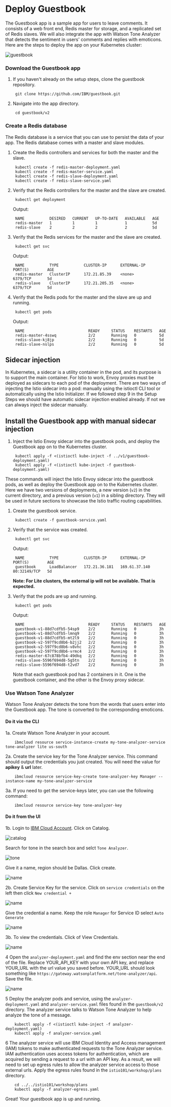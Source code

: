 # Deploy Guestbook

The Guestbook app is a sample app for users to leave comments. It consists of a web front end, Redis master for storage, and a replicated set of Redis slaves. We will also integrate the app with Watson Tone Analyzer that detects the sentiment in users' comments and replies with emoticons. Here are the steps to deploy the app on your Kubernetes cluster:

![guestbook](../.gitbook/assets/guesbook.jpg)

### Download the Guestbook app

1. If you haven't already on the setup steps, clone the guestbook repository.

   ```text
    git clone https://github.com/IBM/guestbook.git
   ```

2. Navigate into the app directory.

   ```text
    cd guestbook/v2
   ```

### Create a Redis database

The Redis database is a service that you can use to persist the data of your app. The Redis database comes with a master and slave modules.

1. Create the Redis controllers and services for both the master and the slave.

   ```text
    kubectl create -f redis-master-deployment.yaml
    kubectl create -f redis-master-service.yaml
    kubectl create -f redis-slave-deployment.yaml
    kubectl create -f redis-slave-service.yaml
   ```

2. Verify that the Redis controllers for the master and the slave are created.

   ```text
    kubectl get deployment
   ```

   Output:

   ```text
    NAME           DESIRED   CURRENT   UP-TO-DATE   AVAILABLE   AGE
    redis-master   1         1         1            1           5d
    redis-slave    2         2         2            2           5d
   ```

3. Verify that the Redis services for the master and the slave are created.

   ```text
    kubectl get svc
   ```

   Output:

   ```text
    NAME           TYPE           CLUSTER-IP      EXTERNAL-IP     PORT(S)        AGE
    redis-master   ClusterIP      172.21.85.39    <none>          6379/TCP       5d
    redis-slave    ClusterIP      172.21.205.35   <none>          6379/TCP       5d
   ```

4. Verify that the Redis pods for the master and the slave are up and running.

   ```text
    kubectl get pods
   ```

   Output:

   ```text
    NAME                            READY     STATUS    RESTARTS   AGE
    redis-master-4sswq              2/2       Running   0          5d
    redis-slave-kj8jp               2/2       Running   0          5d
    redis-slave-nslps               2/2       Running   0          5d
   ```

## Sidecar injection

In Kubernetes, a sidecar is a utility container in the pod, and its purpose is to support the main container. For Istio to work, Envoy proxies must be deployed as sidecars to each pod of the deployment. There are two ways of injecting the Istio sidecar into a pod: manually using the istioctl CLI tool or automatically using the Istio Initializer. If we followed step 9 in the Setup Steps we should have automatic sidecar injection enabled already. If not we can always inject the sidecar manually.

## Install the Guestbook app with manual sidecar injection

1. Inject the Istio Envoy sidecar into the guestbook pods, and deploy the Guestbook app on to the Kubernetes cluster.

   ```text
    kubectl apply -f <(istioctl kube-inject -f ../v1/guestbook-deployment.yaml)
    kubectl apply -f <(istioctl kube-inject -f guestbook-deployment.yaml)
   ```

These commands will inject the Istio Envoy sidecar into the guestbook pods, as well as deploy the Guestbook app on to the Kubernetes cluster. Here we have two versions of deployments, a new version \(`v2`\) in the current directory, and a previous version \(`v1`\) in a sibling directory. They will be used in future sections to showcase the Istio traffic routing capabilities.

1. Create the guestbook service.

   ```text
    kubectl create -f guestbook-service.yaml
   ```

2. Verify that the service was created.

   ```text
    kubectl get svc
   ```

   Output:

   ```text
    NAME           TYPE           CLUSTER-IP      EXTERNAL-IP     PORT(S)        AGE
    guestbook      LoadBalancer   172.21.36.181   169.61.37.140   80:32149/TCP   5d
   ```

   **Note: For Lite clusters, the external ip will not be available. That is expected.**

3. Verify that the pods are up and running.

   ```text
    kubectl get pods
   ```

   Output:

   ```text
    NAME                            READY     STATUS    RESTARTS   AGE
    guestbook-v1-88d7cdfb5-54sp9    2/2       Running   0          3h
    guestbook-v1-88d7cdfb5-lmnq9    2/2       Running   0          3h
    guestbook-v1-88d7cdfb5-mt2l9    2/2       Running   0          3h
    guestbook-v2-597f9cd8b6-b2jj2   2/2       Running   0          3h
    guestbook-v2-597f9cd8b6-v8vhc   2/2       Running   0          3h
    guestbook-v2-597f9cd8b6-vrmc4   2/2       Running   0          3h
    redis-master-67c878bfb4-49dkq   2/2       Running   0          3h
    redis-slave-5596f694d8-5g5tn    2/2       Running   0          3h
    redis-slave-5596f694d8-t2vd7    2/2       Running   0          3h
   ```

   Note that each guestbook pod has 2 containers in it. One is the guestbook container, and the other is the Envoy proxy sidecar.

### Use Watson Tone Analyzer

Watson Tone Analyzer detects the tone from the words that users enter into the Guestbook app. The tone is converted to the corresponding emoticons.

#### Do it via the CLI

1a. Create Watson Tone Analyzer in your account.

```text
    ibmcloud resource service-instance-create my-tone-analyzer-service tone-analyzer lite us-south
```

2a. Create the service key for the Tone Analyzer service. This command should output the credentials you just created. You will need the value for **apikey** & **url** later.

```text
    ibmcloud resource service-key-create tone-analyzer-key Manager --instance-name my-tone-analyzer-service
```

3a. If you need to get the service-keys later, you can use the following command:

```text
    ibmcloud resource service-key tone-analyzer-key
```

#### Do it from the UI

1b. Login to [IBM Cloud Account](https://github.com/moficodes/istio101/tree/287839800ef9645b7134078650fe3644c04d1128/gitbook/overview/cloud.ibm.com). Click on Catalog.

![catalog](../.gitbook/assets/catalog.png)

Search for tone in the search box and selct `Tone Analyzer`.

![tone](../.gitbook/assets/tone.png)

Give it a name, region should be Dallas. Click create.

![name](../.gitbook/assets/name.png)

2b. Create Service Key for the service. Click on `service credentials` on the left then click `New credential +`

![name](../.gitbook/assets/service.png)

Give the credential a name. Keep the role `Manager` for Service ID select `Auto Generate`

![name](../.gitbook/assets/creds.png)

3b. To view the credentials. Click of View Credentials.

![name](../.gitbook/assets/view.png)

4 Open the `analyzer-deployment.yaml` and find the env section near the end of the file. Replace YOUR\_API\_KEY with your own API key, and replace YOUR\_URL with the url value you saved before. YOUR\_URL should look something like `https://gateway.watsonplatform.net/tone-analyzer/api`. Save the file.

![name](../.gitbook/assets/analyzer.png)

5 Deploy the analyzer pods and service, using the `analyzer-deployment.yaml` and `analyzer-service.yaml` files found in the `guestbook/v2` directory. The analyzer service talks to Watson Tone Analyzer to help analyze the tone of a message.

```text
    kubectl apply -f <(istioctl kube-inject -f analyzer-deployment.yaml)
    kubectl apply -f analyzer-service.yaml
```

6 The analyzer service will use IBM Cloud Identity and Access management \(IAM\) tokens to make authenticated requests to the Tone Analyzer service. IAM authentication uses access tokens for authentication, which are acquired by sending a request to a url with an API key. As a result, we will need to set up egress rules to allow the analyzer service access to those external urls. Apply the egress rules found in the `istio101/workshop/plans` directory.

```text
    cd ../../istio101/workshop/plans
    kubectl apply -f analyzer-egress.yaml
```

Great! Your guestbook app is up and running. 

